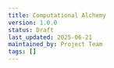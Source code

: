 ```yaml
---
title: Computational Alchemy
version: 1.0.0
status: Draft
last_updated: 2025-06-21
maintained_by: Project Team
tags: []
---
```

